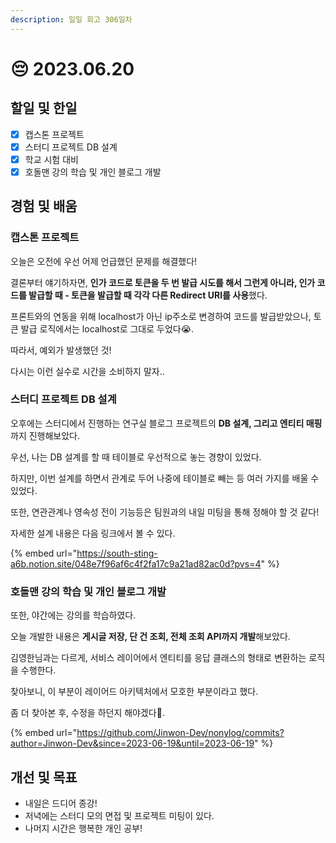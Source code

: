 ```yaml
---
description: 일일 회고 306일차
---
```


# 😔 2023.06.20

## 할일 및 한일&#x20;

* [x] 캡스톤 프로젝트&#x20;
* [x] 스터디 프로젝트 DB 설계&#x20;
* [x] 학교 시험 대비&#x20;
* [x] 호돌맨 강의 학습 및 개인 블로그 개발&#x20;

## 경험 및 배움&#x20;

### 캡스톤 프로젝트&#x20;

오늘은 오전에 우선 어제 언급했던 문제를 해결했다!

결론부터 얘기하자면, **인가 코드로 토큰을 두 번 발급 시도를 해서 그런게 아니라, 인가 코드를 발급할 때 - 토큰을 발급할 때 각각 다른 Redirect URI를 사용**했다.

프론트와의 연동을 위해 localhost가 아닌 ip주소로 변경하여 코드를 발급받았으나, 토큰 발급 로직에서는 localhost로 그대로 두었다😭.

따라서, 예외가 발생했던 것!

다시는 이런 실수로 시간을 소비하지 말자..

### 스터디 프로젝트 DB 설계&#x20;

오후에는 스터디에서 진행하는 연구실 블로그 프로젝트의 **DB 설계, 그리고 엔티티 매핑**까지 진행해보았다.

우선, 나는 DB 설계를 할 때 테이블로 우선적으로 놓는 경향이 있었다.

하지만, 이번 설계를 하면서 관계로 두어 나중에 테이블로 빼는 등 여러 가지를 배울 수 있었다.

또한, 연관관계나 영속성 전이 기능등은 팀원과의 내일 미팅을 통해 정해야 할 것 같다!

자세한 설계 내용은 다음 링크에서 볼 수 있다.

{% embed url="https://south-sting-a6b.notion.site/048e7f96af6c4f2fa17c9a21ad82ac0d?pvs=4" %}

### 호돌맨 강의 학습 및 개인 블로그 개발&#x20;

또한, 야간에는 강의를 학습하였다.

오늘 개발한 내용은 **게시글 저장, 단 건 조회, 전체 조회 API까지 개발**해보았다.

김영한님과는 다르게, 서비스 레이어에서 엔티티를 응답 클래스의 형태로 변환하는 로직을 수행한다.

찾아보니, 이 부분이 레이어드 아키텍처에서 모호한 부분이라고 했다.

좀 더 찾아본 후, 수정을 하던지 해야겠다🥲.

{% embed url="https://github.com/Jinwon-Dev/nonylog/commits?author=Jinwon-Dev&since=2023-06-19&until=2023-06-19" %}

## 개선 및 목표&#x20;

* 내일은 드디어 종강!&#x20;
* 저녁에는 스터디 모의 면접 및 프로젝트 미팅이 있다.&#x20;
* 나머지 시간은 행복한 개인 공부!&#x20;
